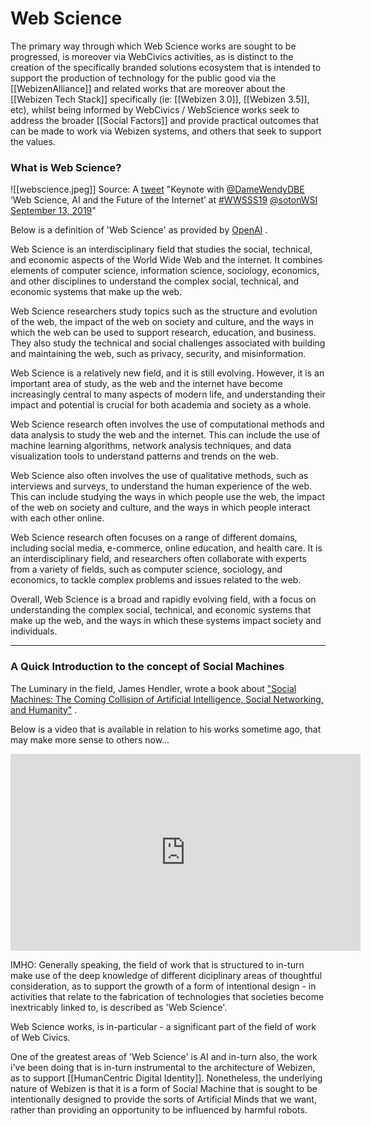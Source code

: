 # Web Science

The primary way through which Web Science works are sought to be progressed, is moreover via WebCivics activities, as is distinct to the creation of the specifically branded solutions ecosystem that is intended to support the production of technology for the public good via the [[WebizenAlliance]] and related works that are moreover about the [[Webizen Tech Stack]] specifically (ie:  [[Webizen 3.0]], [[Webizen 3.5]], etc), whilst being informed by WebCivics / WebScience works seek to address the broader [[Social Factors]] and provide practical outcomes that can be made to work via Webizen systems, and others that seek to support the values.

### What is Web Science?

![[webscience.jpeg]]
Source: A [tweet](https://twitter.com/sotonWSI/status/1172458143428816896) "Keynote with [@DameWendyDBE](https://twitter.com/DameWendyDBE) ‘Web Science, AI and the Future of the Internet’ at [#WWSSS19](https://twitter.com/hashtag/WWSSS19?src=hash&amp;ref_src=twsrc%5Etfw)  [@sotonWSI September 13, 2019](https://twitter.com/sotonWSI/status/1172458143428816896)"

Below is a definition of 'Web Science' as provided by  [OpenAI](https://chat.openai.com/) .

Web Science is an interdisciplinary field that studies the social, technical, and economic aspects of the World Wide Web and the internet. It combines elements of computer science, information science, sociology, economics, and other disciplines to understand the complex social, technical, and economic systems that make up the web.

Web Science researchers study topics such as the structure and evolution of the web, the impact of the web on society and culture, and the ways in which the web can be used to support research, education, and business. They also study the technical and social challenges associated with building and maintaining the web, such as privacy, security, and misinformation.

Web Science is a relatively new field, and it is still evolving. However, it is an important area of study, as the web and the internet have become increasingly central to many aspects of modern life, and understanding their impact and potential is crucial for both academia and society as a whole.

Web Science research often involves the use of computational methods and data analysis to study the web and the internet. This can include the use of machine learning algorithms, network analysis techniques, and data visualization tools to understand patterns and trends on the web.

Web Science also often involves the use of qualitative methods, such as interviews and surveys, to understand the human experience of the web. This can include studying the ways in which people use the web, the impact of the web on society and culture, and the ways in which people interact with each other online.

Web Science research often focuses on a range of different domains, including social media, e-commerce, online education, and health care. It is an interdisciplinary field, and researchers often collaborate with experts from a variety of fields, such as computer science, sociology, and economics, to tackle complex problems and issues related to the web.

Overall, Web Science is a broad and rapidly evolving field, with a focus on understanding the complex social, technical, and economic systems that make up the web, and the ways in which these systems impact society and individuals.

____________________________________________________________
### A Quick Introduction to the concept of Social Machines

The Luminary in the field, James Hendler, wrote a book about ["Social Machines: The Coming Collision of Artificial Intelligence, Social Networking, and Humanity"](https://g.co/kgs/FjikkY) .  

Below is a video that is available in relation to his works sometime ago, that may make more sense to others now...

<iframe width="560" height="315" src="https://www.youtube.com/embed/BVkhX5t98Ls" title="YouTube video player" frameborder="0" allow="accelerometer; autoplay; clipboard-write; encrypted-media; gyroscope; picture-in-picture" allowfullscreen></iframe>

IMHO: Generally speaking, the field of work that is structured to in-turn make use of the deep knowledge of different diciplinary areas of thoughtful consideration, as to support the growth of a form of intentional design - in activities that relate to the fabrication of technologies that societies become inextricably linked to, is described as 'Web Science'.

Web Science works, is in-particular - a significant part of the field of work of Web Civics.  

One of the greatest areas of 'Web Science' is AI and in-turn also, the work i've been doing that is in-turn instrumental to the architecture of Webizen, as to support [[HumanCentric Digital Identity]].   Nonetheless, the underlying nature of Webizen is that it is a form of Social Machine that is sought to be intentionally designed to provide the sorts of Artificial Minds that we want, rather than providing an opportunity to be influenced by harmful robots. 

